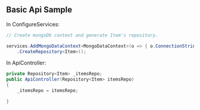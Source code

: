 ## Basic Api Sample

In ConfigureServices:
```c#
// Create mongoDb context and generate Item's repository.

services.AddMongoDataContext<MongoDataContext>(o => { o.ConnectionString = "mongodb://raa:raa@ds133044.mlab.com:33044/asptest"; o.DatabaseName = "asptest"; })
	.CreateRepository<Item>();
```

In ApiController:
```c#
private Repository<Item> _itemsRepo;
public ApiController(Repository<Item> itemsRepo)
{
	_itemsRepo = itemsRepo;

}
```